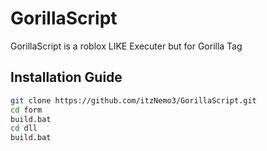 # GorillaScript
GorillaScript is a roblox LIKE Executer but for Gorilla Tag

## Installation Guide

```bash
git clone https://github.com/itzNemo3/GorillaScript.git
cd form
build.bat
cd dll
build.bat
```
